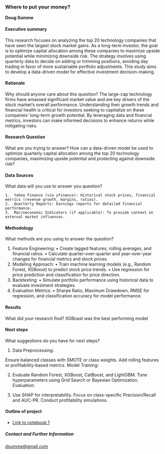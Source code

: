 ### Where to put your money?

**Doug Summe**

#### Executive summary
This research focuses on analyzing the top 20 technology companies that have seen the largest stock market gains. As a long-term investor, the goal is to optimize capital allocation among these companies to maximize upside potential while minimizing downside risk. The strategy involves using quarterly data to decide on adding or trimming positions, avoiding day trading in favor of more sustainable portfolio adjustments. This study aims to develop a data-driven model for effective investment decision-making.

#### Rationale
Why should anyone care about this question?
The large-cap technology firms have amassed significant market value and are key drivers of the stock market’s overall performance. Understanding their growth trends and financial health is critical for investors seeking to capitalize on these companies’ long-term growth potential. By leveraging data and financial metrics, investors can make informed decisions to enhance returns while mitigating risks.

#### Research Question
What are you trying to answer?
How can a data-driven model be used to optimize quarterly capital allocation among the top 20 technology companies, maximizing upside potential and protecting against downside risk?


#### Data Sources
What data will you use to answer you question?

	1.	Yahoo Finance (via yfinance): Historical stock prices, financial metrics (revenue growth, margins, ratios).
	2.	Quarterly Reports: Earnings reports for detailed financial performance.
	3.	Macroeconomic Indicators (if applicable): To provide context on external market influences.


#### Methodology
What methods are you using to answer the question?

1.	Feature Engineering:
	•	Create lagged features, rolling averages, and financial ratios.
	•	Calculate quarter-over-quarter and year-over-year changes for financial metrics and stock prices.
2.	Modeling Approach:
	•	Train machine learning models (e.g., Random Forest, XGBoost) to predict stock price trends.
	•	Use regression for price prediction and classification for price direction.
3.	Backtesting:
	•	Simulate portfolio performance using historical data to evaluate investment strategies.
4.	Evaluation Metrics:
	•	Sharpe Ratio, Maximum Drawdown, RMSE for regression, and classification accuracy for model performance.

#### Results
What did your research find?
XGBoast was the best performing model

#### Next steps
What suggestions do you have for next steps?

1. Data Preprocessing:

Ensure balanced classes with SMOTE or class weights.
Add rolling features or profitability-based metrics.
Model Training:

2. Evaluate Random Forest, XGBoost, CatBoost, and LightGBM.
Tune hyperparameters using Grid Search or Bayesian Optimization.
Evaluation:

3. Use SHAP for interpretability.
Focus on class-specific Precision/Recall and AUC-PR.
Conduct profitability simulations.

#### Outline of project

- [Link to notebook 1](https://github.com/dsumme-ai/BCapstone)



##### Contact and Further Information

dsumme@gmail.com
